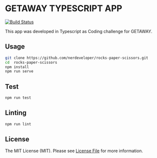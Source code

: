 
# GETAWAY TYPESCRIPT APP

[![Build Status](https://travis-ci.org/nerdeveloper/rocks-paper-scissors.svg?branch=master)](https://travis-ci.org/nerdeveloper/rocks-paper-scissors)

This app was developed in Typescript as Coding challenge for GETAWAY.

## Usage

```bash
git clone https://github.com/nerdeveloper/rocks-paper-scissors.git
cd  rocks-paper-scissors
npm install
npm run serve
```

## Test

```bash
npm run test
```

## Linting

```bash
npm run lint
```

## License

The MIT License (MIT). Please see [License File](LICENSE) for more information.
